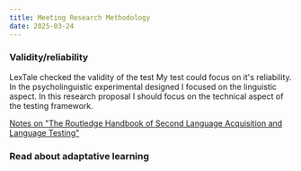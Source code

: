 ```yaml
---
title: Meeting Research Methodology
date: 2025-03-24
---
```

### Validity/reliability
LexTale checked the validity of the test
My test could focus on it's reliability.
In the psycholinguistic experimental designed I focused on the linguistic aspect. In this research proposal I should focus on the technical aspect of the testing framework.


[Notes on "The Routledge Handbook of Second Language Acquisition and Language Testing"](SLA-handbook-note)


### Read about adaptative learning

